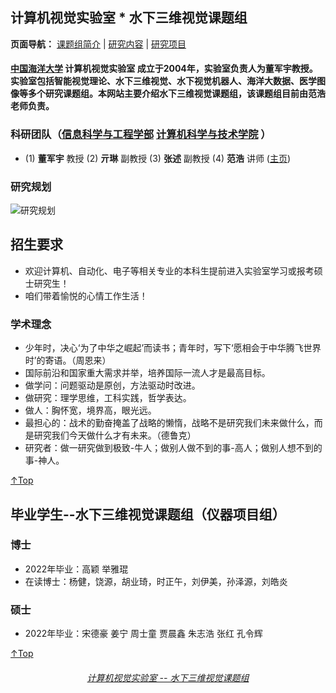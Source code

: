 ## 计算机视觉实验室 * 水下三维视觉课题组
**页面导航：** <a href="/index.html">课题组简介</a> | <a href="/research.html">研究内容</a> | <a href="/project.html">研究项目</a>
#### <a href="http://www.ouc.edu.cn/">中国海洋大学</a> 计算机视觉实验室 成立于2004年，实验室负责人为董军宇教授。实验室包括智能视觉理论、水下三维视觉、水下视觉机器人、海洋大数据、医学图像等多个研究课题组。本网站主要介绍水下三维视觉课题组，该课题组目前由范浩老师负责。

### 科研团队（<a href="http://it.ouc.edu.cn/">信息科学与工程学部</a> <a href="http://it.ouc.edu.cn/cs/">计算机科学与技术学院</a> ） 
* (1) **董军宇** 教授    (2) **亓琳** 副教授    (3) **张述** 副教授    (4) **范浩** 讲师 (<a href="http://it.ouc.edu.cn/fh/main.htm">主页</a>)

### 研究规划
![研究规划](https://user-images.githubusercontent.com/57893728/162727493-a789eaa0-d145-4488-8591-4524c7b23228.png)

## 招生要求
* 欢迎计算机、自动化、电子等相关专业的本科生提前进入实验室学习或报考硕士研究生！
* 咱们带着愉悦的心情工作生活！

### 学术理念
* 少年时，决心‘为了中华之崛起’而读书；青年时，写下‘愿相会于中华腾飞世界时’的寄语。（周恩来）
* 国际前沿和国家重大需求并举，培养国际一流人才是最高目标。
* 做学问：问题驱动是原创，方法驱动时改进。
* 做研究：理学思维，工科实践，哲学表达。
* 做人：胸怀宽，境界高，眼光远。
* 最担心的：战术的勤奋掩盖了战略的懒惰，战略不是研究我们未来做什么，而是研究我们今天做什么才有未来。（德鲁克）
* 研究者：做一研究做到极致-牛人；做别人做不到的事-高人；做别人想不到的事-神人。

[↑Top](#Top)

## 毕业学生--水下三维视觉课题组（仪器项目组）
### 博士
* 2022年毕业：高颖 举雅琨
* 在读博士：杨健，饶源，胡业琦，时正午，刘伊美，孙泽源，刘皓炎

### 硕士
* 2022年毕业：宋德豪 姜宁 周士童 贾晨鑫 朱志浩 张红 孔令辉

[↑Top](#Top)

<h6 align = "center"> <a href="/index.html">计算机视觉实验室 -- 水下三维视觉课题组</a> </h6>






